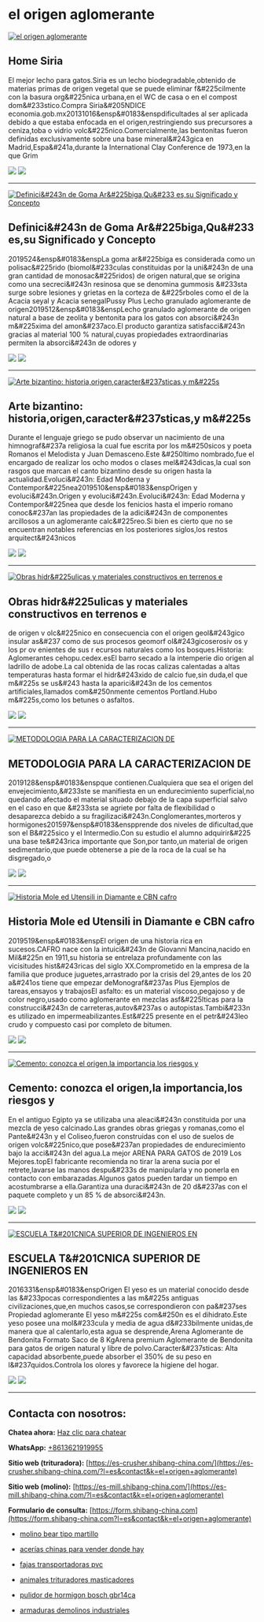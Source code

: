 # el origen aglomerante

<a href="https://swt.shibang-china.com/?l=es&img&k=el+origen+aglomerante" target="_blank">![el origen aglomerante](http://static.shibang-china.com/all-800x300/1466.jpg)</a>

## Home Siria
El mejor lecho para gatos.Siria es un lecho biodegradable,obtenido de materias primas de origen vegetal que se puede eliminar f&#225cilmente con la basura org&#225nica urbana,en el WC de casa o en el compost dom&#233stico.Compra Siria&#205NDICE economia.gob.mx20131016&ensp&#0183&enspdificultades al ser aplicada debido a que estaba enfocada en el origen,restringiendo sus precursores a ceniza,toba o vidrio volc&#225nico.Comercialmente,las bentonitas fueron definidas exclusivamente sobre una base mineral&#243gica en Madrid,Espa&#241a,durante la International Clay Conference de 1973,en la que Grim


<a href="https://whatsapp.shibangsoft.com/WhatsApp.php" target="_blank" title="WhatsApp">![](http://static.shibang-china.com/icon/whatsapp.png)</a> <a href="https://swt.shibang-china.com/?l=es&icon&k=el+origen+aglomerante" target="_blank">![](http://static.shibang-china.com/icon/chat-es.png)</a>

---

<a href="https://swt.shibang-china.com/?l=es&img&k=el+origen+aglomerante" target="_blank">![Definici&#243n de Goma Ar&#225biga,Qu&#233 es,su Significado y Concepto](http://static.shibang-china.com/all-800x300/1295.jpg)</a>

## Definici&#243n de Goma Ar&#225biga,Qu&#233 es,su Significado y Concepto
2019524&ensp&#0183&enspLa goma ar&#225biga es considerada como un polisac&#225rido (biomol&#233culas constituidas por la uni&#243n de una gran cantidad de monosac&#225ridos) de origen natural,que se origina como una secreci&#243n resinosa que se denomina gummosis &#233sta surge sobre lesiones y grietas en la corteza de &#225rboles como el de la Acacia seyal y Acacia senegalPussy Plus Lecho granulado aglomerante de origen2019512&ensp&#0183&enspLecho granulado aglomerante de origen natural a base de zeolita y bentonita para los gatos con absorci&#243n m&#225xima del amon&#237aco.El producto garantiza satisfacci&#243n gracias al material 100 % natural,cuyas propiedades extraordinarias permiten la absorci&#243n de odores y


<a href="https://whatsapp.shibangsoft.com/WhatsApp.php" target="_blank" title="WhatsApp">![](http://static.shibang-china.com/icon/whatsapp.png)</a> <a href="https://swt.shibang-china.com/?l=es&icon&k=el+origen+aglomerante" target="_blank">![](http://static.shibang-china.com/icon/chat-es.png)</a>

---

<a href="https://swt.shibang-china.com/?l=es&img&k=el+origen+aglomerante" target="_blank">![Arte bizantino: historia,origen,caracter&#237sticas,y m&#225s](http://static.shibang-china.com/all-800x300/1309.jpg)</a>

## Arte bizantino: historia,origen,caracter&#237sticas,y m&#225s
Durante el lenguaje griego se pudo observar un nacimiento de una himnograf&#237a religiosa la cual fue escrita por los m&#250sicos y poeta Romanos el Melodista y Juan Demasceno.Este &#250ltimo nombrado,fue el encargado de realizar los ocho modos o clases mel&#243dicas,la cual son rasgos que marcan el canto bizantino desde su origen hasta la actualidad.Evoluci&#243n: Edad Moderna y Contempor&#225nea2019510&ensp&#0183&enspOrigen y evoluci&#243n.Origen y evoluci&#243n.Evoluci&#243n: Edad Moderna y Contempor&#225nea que desde los fenicios hasta el imperio romano conoc&#237an las propiedades de la adici&#243n de componentes arcillosos a un aglomerante calc&#225reo.Si bien es cierto que no se encuentran notables referencias en los posteriores siglos,los restos arquitect&#243nicos


<a href="https://whatsapp.shibangsoft.com/WhatsApp.php" target="_blank" title="WhatsApp">![](http://static.shibang-china.com/icon/whatsapp.png)</a> <a href="https://swt.shibang-china.com/?l=es&icon&k=el+origen+aglomerante" target="_blank">![](http://static.shibang-china.com/icon/chat-es.png)</a>

---

<a href="https://swt.shibang-china.com/?l=es&img&k=el+origen+aglomerante" target="_blank">![Obras hidr&#225ulicas y materiales constructivos en terrenos e](http://static.shibang-china.com/all-800x300/1086.jpg)</a>

## Obras hidr&#225ulicas y materiales constructivos en terrenos e
de origen v olc&#225nico en consecuencia con el origen geol&#243gico insular as&#237 como de sus procesos geomorf ol&#243gicoserosiv os y los pr ov enientes de sus r ecursos naturales como los bosques.Historia: Aglomerantes cehopu.cedex.esEl barro secado a la intemperie dio origen al ladrillo de adobe.La cal obtenida de las rocas calizas calentadas a altas temperaturas hasta formar el hidr&#243xido de calcio fue,sin duda,el que m&#225s se us&#243 hasta la aparici&#243n de los cementos artificiales,llamados com&#250nmente cementos Portland.Hubo m&#225s,como los betunes o asfaltos.


<a href="https://whatsapp.shibangsoft.com/WhatsApp.php" target="_blank" title="WhatsApp">![](http://static.shibang-china.com/icon/whatsapp.png)</a> <a href="https://swt.shibang-china.com/?l=es&icon&k=el+origen+aglomerante" target="_blank">![](http://static.shibang-china.com/icon/chat-es.png)</a>

---

<a href="https://swt.shibang-china.com/?l=es&img&k=el+origen+aglomerante" target="_blank">![METODOLOGIA PARA LA CARACTERIZACION DE](http://static.shibang-china.com/all-800x300/5.jpg)</a>

## METODOLOGIA PARA LA CARACTERIZACION DE
2019128&ensp&#0183&enspque contienen.Cualquiera que sea el origen del envejecimiento,&#233ste se manifiesta en un endurecimiento superficial,no quedando afectado el material situado debajo de la capa superficial salvo en el caso en que &#233sta se agriete por falta de flexibilidad o desaparezca debido a su fragilizaci&#243n.Conglomerantes,morteros y hormigones201597&ensp&#0183&enspprende dos niveles de dificultad,que son el B&#225sico y el Intermedio.Con su estudio el alumno adquirir&#225 una base te&#243rica importante que Son,por tanto,un material de origen sedimentario,que puede obtenerse a pie de la roca de la cual se ha disgregado,o


<a href="https://whatsapp.shibangsoft.com/WhatsApp.php" target="_blank" title="WhatsApp">![](http://static.shibang-china.com/icon/whatsapp.png)</a> <a href="https://swt.shibang-china.com/?l=es&icon&k=el+origen+aglomerante" target="_blank">![](http://static.shibang-china.com/icon/chat-es.png)</a>

---

<a href="https://swt.shibang-china.com/?l=es&img&k=el+origen+aglomerante" target="_blank">![Historia Mole ed Utensili in Diamante e CBN cafro](http://static.shibang-china.com/all-800x300/813.jpg)</a>

## Historia Mole ed Utensili in Diamante e CBN cafro
2019519&ensp&#0183&enspEl origen de una historia rica en sucesos.CAFRO nace con la intuici&#243n de Giovanni Mancina,nacido en Mil&#225n en 1911,su historia se entrelaza profundamente con las vicisitudes hist&#243ricas del siglo XX.Comprometido en la empresa de la familia que produce juguetes,arrastrado por la crisis del 29,antes de los 20 a&#241os tiene que empezar deMonograf&#237as Plus Ejemplos de tareas,ensayos y trabajosEl asfalto: es un material viscoso,pegajoso y de color negro,usado como aglomerante en mezclas asf&#225lticas para la construcci&#243n de carreteras,autov&#237as o autopistas.Tambi&#233n es utilizado en impermeabilizantes.Est&#225 presente en el petr&#243leo crudo y compuesto casi por completo de bitumen.


<a href="https://whatsapp.shibangsoft.com/WhatsApp.php" target="_blank" title="WhatsApp">![](http://static.shibang-china.com/icon/whatsapp.png)</a> <a href="https://swt.shibang-china.com/?l=es&icon&k=el+origen+aglomerante" target="_blank">![](http://static.shibang-china.com/icon/chat-es.png)</a>

---

<a href="https://swt.shibang-china.com/?l=es&img&k=el+origen+aglomerante" target="_blank">![Cemento: conozca el origen,la importancia,los riesgos y](http://static.shibang-china.com/all-800x300/833.jpg)</a>

## Cemento: conozca el origen,la importancia,los riesgos y
En el antiguo Egipto ya se utilizaba una aleaci&#243n constituida por una mezcla de yeso calcinado.Las grandes obras griegas y romanas,como el Pante&#243n y el Coliseo,fueron construidas con el uso de suelos de origen volc&#225nico,que pose&#237an propiedades de endurecimiento bajo la acci&#243n del agua.La mejor ARENA PARA GATOS de 2019 Los Mejores.topEl fabricante recomienda no tirar la arena sucia por el retrete,lavarse las manos despu&#233s de manipularla y no ponerla en contacto con embarazadas.Algunos gatos pueden tardar un tiempo en acostumbrarse a ella.Garantiza una duraci&#243n de 20 d&#237as con el paquete completo y un 85 % de absorci&#243n.


<a href="https://whatsapp.shibangsoft.com/WhatsApp.php" target="_blank" title="WhatsApp">![](http://static.shibang-china.com/icon/whatsapp.png)</a> <a href="https://swt.shibang-china.com/?l=es&icon&k=el+origen+aglomerante" target="_blank">![](http://static.shibang-china.com/icon/chat-es.png)</a>

---

<a href="https://swt.shibang-china.com/?l=es&img&k=el+origen+aglomerante" target="_blank">![ESCUELA T&#201CNICA SUPERIOR DE INGENIEROS EN](http://static.shibang-china.com/all-800x300/834.jpg)</a>

## ESCUELA T&#201CNICA SUPERIOR DE INGENIEROS EN
2016331&ensp&#0183&enspOrigen El yeso es un material conocido desde las &#233pocas correspondientes a las m&#225s antiguas civilizaciones,que,en muchos casos,se correspondieron con pa&#237ses Propiedad aglomerante El yeso m&#225s com&#250n es el dihidrato.Este yeso posee una mol&#233cula y media de agua d&#233bilmente unidas,de manera que al calentarlo,esta agua se desprende,Arena Aglomerante de Bendonita Formato Saco de 8 KgArena premium Aglomerante de Bendonita para gatos de origen natural y libre de polvo.Caracter&#237sticas: Alta capacidad absorbente,puede absorber el 350% de su peso en l&#237quidos.Controla los olores y favorece la higiene del hogar.


<a href="https://whatsapp.shibangsoft.com/WhatsApp.php" target="_blank" title="WhatsApp">![](http://static.shibang-china.com/icon/whatsapp.png)</a> <a href="https://swt.shibang-china.com/?l=es&icon&k=el+origen+aglomerante" target="_blank">![](http://static.shibang-china.com/icon/chat-es.png)</a>

---
## Contacta con nosotros:

**Chatea ahora:** [Haz clic para chatear](https://swt.shibang-china.com?l=es&contact&k=el+origen+aglomerante)

**WhatsApp:**  [+8613621919955](https://whatsapp.shibangsoft.com/WhatsApp.php)

**Sitio web (trituradora):** [https://es-crusher.shibang-china.com/](https://es-crusher.shibang-china.com/?l=es&contact&k=el+origen+aglomerante)

**Sitio web (molino):** [https://es-mill.shibang-china.com/](https://es-mill.shibang-china.com/?l=es&contact&k=el+origen+aglomerante)

**Formulario de consulta:** [https://form.shibang-china.com](https://form.shibang-china.com?l=es&contact&k=el+origen+aglomerante)

* [molino bear tipo martillo](../71/molino%20bear%20tipo%20martillo.md)

* [acerías chinas para vender donde hay](../79/acer%C3%ADas%20chinas%20para%20vender%20donde%20hay.md)

* [fajas transportadoras pvc](../78/fajas%20transportadoras%20pvc.md)

* [animales trituradores masticadores](../75/animales%20trituradores%20masticadores.md)

* [pulidor de hormigon bosch gbr14ca](../67/pulidor%20de%20hormigon%20bosch%20gbr14ca.md)

* [armaduras demolinos industriales](../70/armaduras%20demolinos%20industriales.md)